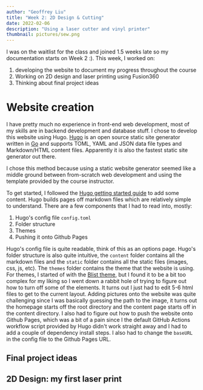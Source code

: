 ```yaml
---
author: "Geoffrey Liu"
title: "Week 2: 2D Design & Cutting"
date: 2022-02-06
description: "Using a laser cutter and vinyl printer"
thumbnail: pictures/sew.png
---
```


I was on the waitlist for the class and joined 1.5 weeks late so my documentation starts on Week 2 :). This week, I worked on:

1. developing the website to document my progress throughout the course
2. Working on 2D design and laser printing using Fusion360
3. Thinking about final project ideas

# Website creation

I have pretty much no experience in front-end web development, most of my skills are in backend development and database stuff. I chose to develop this website using Hugo. [Hugo](https://gohugo.io) is an open source static site generator written in [Go](https://go.dev) and supports TOML, YAML and JSON data file types and Markdown/HTML content files. Apparently it is also the fastest static site generator out there.

I chose this method because using a static website generator seemed like a middle ground between from-scratch web development and using the template provided by the course instructor.

To get started, I followed the [Hugo getting started guide](https://gohugo.io/getting-started/quick-start/) to add some content. Hugo builds pages off markdown files which are relatively simple to understand. There are a few components that I had to read into, mostly:

1. Hugo's config file `config.toml`
2. Folder structure
3. Themes
4. Pushing it onto Github Pages

Hugo's config file is quite readable, think of this as an options page. Hugo's folder structure is also quite intuitive, the `content` folder contains all the markdown files and the `static` folder contains all the static files (images, css, js, etc). The `themes` folder contains the theme that the website is using. For themes, I started of with the [Blist theme](https://github.com/apvarun/blist-hugo-theme), but I found it to be a bit too complex for my liking so I went down a rabbit hole of trying to figure out how to turn off some of the elements. It turns out I just had to edit 5-6 html files to get to the current layout. Adding pictures onto the website was quite challenging since I was basically guessing the path to the image, it turns out the homepage starts off the root directory and the content page starts off in the content directory. I also had to figure out how to push the website onto Github Pages, which was a bit of a pain since I the default GitHub Actions workflow script provided by Hugo didn't work straight away and I had to add a couple of dependency install steps. I also had to change the `baseURL` in the config file to the Github Pages URL.

## Final project ideas


## 2D Design: my first laser print



<!-- 
![Sewing Machine](../images/sew.png) -->
